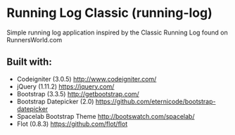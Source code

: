 # Running Log Classic (running-log)
Simple running log application inspired by the Classic Running Log found on RunnersWorld.com

## Built with:
- Codeigniter (3.0.5) http://www.codeigniter.com/
- jQuery (1.11.2) https://jquery.com/
- Bootstrap (3.3.5) http://getbootstrap.com/
- Bootstrap Datepicker (2.0) https://github.com/eternicode/bootstrap-datepicker
- Spacelab Bootstrap Theme http://bootswatch.com/spacelab/
- Flot (0.8.3) https://github.com/flot/flot